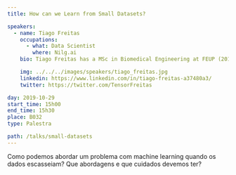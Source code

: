 ```yaml
---
title: How can we Learn from Small Datasets?

speakers:
  - name: Tiago Freitas
    occupations:
      - what: Data Scientist
        where: Nilg.ai
    bio: Tiago Freitas has a MSc in Biomedical Engineering at FEUP (2016). He did research in biomedical imaging and multimodal face recognition at INESC TEC (2015 - 2016) and worked as a freelancer for Computer Vision projects. From 2016 to 2019, he worked as a Computer Vision / Machine Learning Engineer at Adapttech where he helped to build a smart solution for lower-limb prosthetic fitting. He currently works as a Data Scientist @ NILG.AI, where he works with cervical medical image data. He is also part of the lead-team of Data Science for Social Good Portugal.

    img: ../../../images/speakers/tiago_freitas.jpg
    linkedin: https://www.linkedin.com/in/tiago-freitas-a37480a3/
    twitter: https://twitter.com/TensorFreitas

day: 2019-10-29
start_time: 15h00
end_time: 15h30
place: B032
type: Palestra

path: /talks/small-datasets
---
```


Como podemos abordar um problema com machine learning quando os dados escasseiam? Que abordagens e que cuidados devemos ter?
